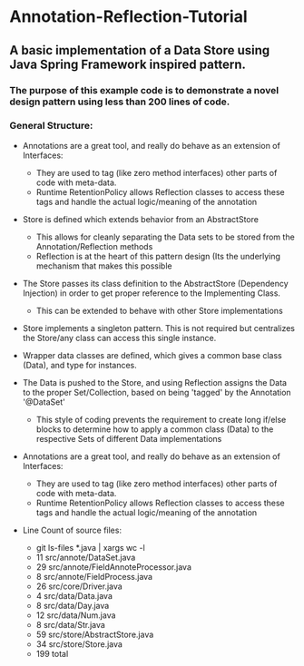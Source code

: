 # Annotation-Reflection-Tutorial
## A basic implementation of a Data Store using Java Spring Framework inspired pattern.

### The purpose of this example code is to demonstrate a novel design pattern using less than 200 lines of code.

### General Structure:
* Annotations are a great tool, and really do behave as an extension of Interfaces:
  * They are used to tag (like zero method interfaces) other parts of code with meta-data.
  * Runtime RetentionPolicy allows Reflection classes to access these tags and handle the actual logic/meaning of the annotation
* Store is defined which extends behavior from an AbstractStore
  * This allows for cleanly separating the Data sets to be stored from the Annotation/Reflection methods
  * Reflection is at the heart of this pattern design (Its the underlying mechanism that makes this possible
* The Store passes its class definition to the AbstractStore (Dependency Injection) in order to get proper reference to the Implementing Class.
  * This can be extended to behave with other Store implementations
* Store implements a singleton pattern. This is not required but centralizes the Store/any class can access this single instance.
* Wrapper data classes are defined, which gives a common base class (Data), and type for instances.
* The Data is pushed to the Store, and using Reflection assigns the Data to the proper Set/Collection, based on being 'tagged' by the Annotation '@DataSet'
  * This style of coding prevents the requirement to create long if/else blocks to determine how to apply a common class (Data) to the respective Sets of different Data implementations
* Annotations are a great tool, and really do behave as an extension of Interfaces:
  * They are used to tag (like zero method interfaces) other parts of code with meta-data.
  * Runtime RetentionPolicy allows Reflection classes to access these tags and handle the actual logic/meaning of the annotation

* Line Count of source files:
  * git ls-files *.java | xargs wc -l
  * 11 src/annote/DataSet.java
  * 29 src/annote/FieldAnnoteProcessor.java
  * 8 src/annote/FieldProcess.java
  * 26 src/core/Driver.java
  * 4 src/data/Data.java
  * 8 src/data/Day.java
  * 12 src/data/Num.java
  * 8 src/data/Str.java
  * 59 src/store/AbstractStore.java
  * 34 src/store/Store.java
  * 199 total


